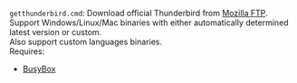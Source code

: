 `getthunderbird.cmd`: Download official Thunderbird from [Mozilla FTP](https://ftp.mozilla.org/).  
Support Windows/Linux/Mac binaries with either automatically determined latest version or custom.  
Also support custom languages binaries.  
Requires:  
- [BusyBox](https://frippery.org/files/busybox/busybox.exe)
